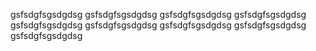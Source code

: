 gsfsdgfsgsdgdsg
gsfsdgfsgsdgdsg
gsfsdgfsgsdgdsg
gsfsdgfsgsdgdsg
gsfsdgfsgsdgdsg
gsfsdgfsgsdgdsg
gsfsdgfsgsdgdsg
gsfsdgfsgsdgdsg
gsfsdgfsgsdgdsg

